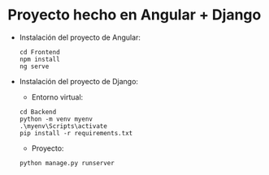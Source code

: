 # Proyecto hecho en Angular + Django

- Instalación del proyecto de Angular:

  ```
  cd Frontend
  npm install
  ng serve
  ```
  
- Instalación del proyecto de Django:
  - Entorno virtual:
  ```
  cd Backend
  python -m venv myenv
  .\myenv\Scripts\activate
  pip install -r requirements.txt
  ```
  - Proyecto:
  ```
  python manage.py runserver
  ``` 
